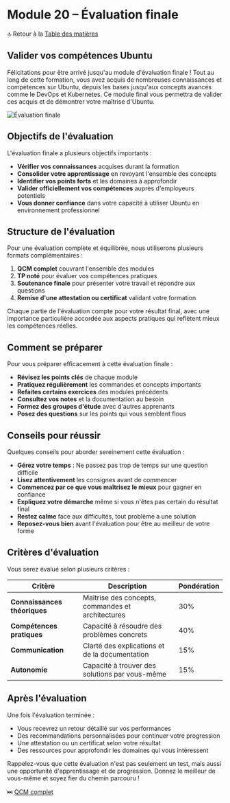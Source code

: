 # Module 20 – Évaluation finale

🔝 Retour à la [Table des matières](#table-des-matières)

## Valider vos compétences Ubuntu

Félicitations pour être arrivé jusqu'au module d'évaluation finale ! Tout au long de cette formation, vous avez acquis de nombreuses connaissances et compétences sur Ubuntu, depuis les bases jusqu'aux concepts avancés comme le DevOps et Kubernetes. Ce module final vous permettra de valider ces acquis et de démontrer votre maîtrise d'Ubuntu.

![Évaluation finale](https://placeholder-image.com/final-evaluation.png)

## Objectifs de l'évaluation

L'évaluation finale a plusieurs objectifs importants :

- **Vérifier vos connaissances** acquises durant la formation
- **Consolider votre apprentissage** en revoyant l'ensemble des concepts
- **Identifier vos points forts** et les domaines à approfondir
- **Valider officiellement vos compétences** auprès d'employeurs potentiels
- **Vous donner confiance** dans votre capacité à utiliser Ubuntu en environnement professionnel

## Structure de l'évaluation

Pour une évaluation complète et équilibrée, nous utiliserons plusieurs formats complémentaires :

1. **QCM complet** couvrant l'ensemble des modules
2. **TP noté** pour évaluer vos compétences pratiques
3. **Soutenance finale** pour présenter votre travail et répondre aux questions
4. **Remise d'une attestation ou certificat** validant votre formation

Chaque partie de l'évaluation compte pour votre résultat final, avec une importance particulière accordée aux aspects pratiques qui reflètent mieux les compétences réelles.

## Comment se préparer

Pour vous préparer efficacement à cette évaluation finale :

- **Révisez les points clés** de chaque module
- **Pratiquez régulièrement** les commandes et concepts importants
- **Refaites certains exercices** des modules précédents
- **Consultez vos notes** et la documentation au besoin
- **Formez des groupes d'étude** avec d'autres apprenants
- **Posez des questions** sur les points qui vous semblent flous

## Conseils pour réussir

Quelques conseils pour aborder sereinement cette évaluation :

- **Gérez votre temps** : Ne passez pas trop de temps sur une question difficile
- **Lisez attentivement** les consignes avant de commencer
- **Commencez par ce que vous maîtrisez le mieux** pour gagner en confiance
- **Expliquez votre démarche** même si vous n'êtes pas certain du résultat final
- **Restez calme** face aux difficultés, tout problème a une solution
- **Reposez-vous bien** avant l'évaluation pour être au meilleur de votre forme

## Critères d'évaluation

Vous serez évalué selon plusieurs critères :

| Critère | Description | Pondération |
|---------|-------------|-------------|
| **Connaissances théoriques** | Maîtrise des concepts, commandes et architectures | 30% |
| **Compétences pratiques** | Capacité à résoudre des problèmes concrets | 40% |
| **Communication** | Clarté des explications et de la documentation | 15% |
| **Autonomie** | Capacité à trouver des solutions par vous-même | 15% |

## Après l'évaluation

Une fois l'évaluation terminée :

- Vous recevrez un retour détaillé sur vos performances
- Des recommandations personnalisées pour continuer votre progression
- Une attestation ou un certificat selon votre résultat
- Des ressources pour approfondir les domaines qui vous intéressent

Rappelez-vous que cette évaluation n'est pas seulement un test, mais aussi une opportunité d'apprentissage et de progression. Donnez le meilleur de vous-même et soyez fier du chemin parcouru !

⏭️ [QCM complet](/07-projets-certification/module-20-evaluation-finale/01-qcm-complet.md)
